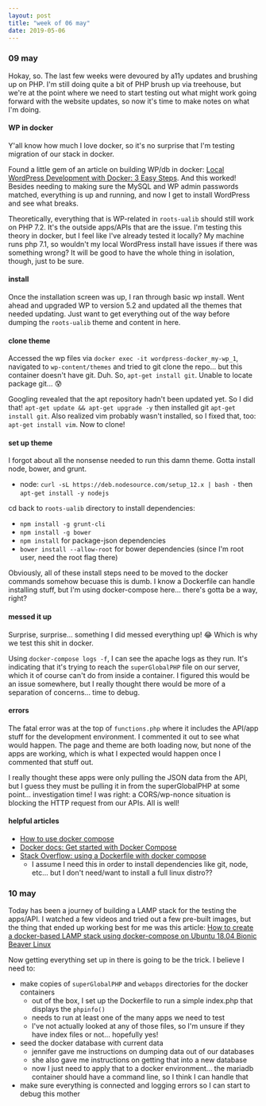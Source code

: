 ```yaml
---
layout: post
title: "week of 06 may"
date: 2019-05-06
---
```


### 09 may

Hokay, so. The last few weeks were devoured by a11y updates and brushing up on PHP. I'm still doing quite a bit of PHP brush up via treehouse, but we're at the point where we need to start testing out what might work going forward with the website updates, so now it's time to make notes on what I'm doing.

#### WP in docker

Y'all know how much I love docker, so it's no surprise that I'm testing migration of our stack in docker.

Found a little gem of an article on building WP/db in docker: [Local WordPress Development with Docker: 3 Easy Steps](https://medium.com/@tatemz/local-wordpress-development-with-docker-3-easy-steps-a7c375366b9). And this worked! Besides needing to making sure the MySQL and WP admin passwords matched, everything is up and running, and now I get to install WordPress and see what breaks. 

Theoretically, everything that is WP-related in `roots-ualib` should still work on PHP 7.2. It's the outside apps/APIs that are the issue. I'm testing this theory in docker, but I feel like I've already tested it locally? My machine runs php 7.1, so wouldn't my local WordPress install have issues if there was something wrong? It will be good to have the whole thing in isolation, though, just to be sure.

#### install

Once the installation screen was up, I ran through basic wp install. Went ahead and upgraded WP to version 5.2 and updated all the themes that needed updating. Just want to get everything out of the way before dumping the `roots-ualib` theme and content in here.

#### clone theme

Accessed the wp files via `docker exec -it wordpress-docker_my-wp_1`, navigated to `wp-content/themes` and tried to git clone the repo... but this container doesn't have git. Duh. So, `apt-get install git`. Unable to locate package git... :cold_sweat: 

Googling revealed that the apt repository hadn't been updated yet. So I did that! `apt-get update && apt-get upgrade -y` then installed git `apt-get install git`. Also realized vim probably wasn't installed, so I fixed that, too: `apt-get install vim`. Now to clone! 

#### set up theme

I forgot about all the nonsense needed to run this damn theme. Gotta install node, bower, and grunt.

- node: `curl -sL https://deb.nodesource.com/setup_12.x | bash -` then `apt-get install -y nodejs`

cd back to `roots-ualib` directory to install dependencies:

- `npm install -g grunt-cli`
- `npm install -g bower`
- `npm install` for package-json dependencies
- `bower install --allow-root` for bower dependencies (since I'm root user, need the root flag there)

Obviously, all of these install steps need to be moved to the docker commands somehow becuase this is dumb. I know a Dockerfile can handle installing stuff, but I'm using docker-compose here... there's gotta be a way, right?

#### messed it up

Surprise, surprise... something I did messed everything up! :joy: Which is why we test this shit in docker. 

Using `docker-compose logs -f`, I can see the apache logs as they run. It's indicating that it's trying to reach the `superGlobalPHP` file on our server, which it of course can't do from inside a container. I figured this would be an issue somewhere, but I really thought there would be more of a separation of concerns... time to debug.

#### errors

The fatal error was at the top of `functions.php` where it includes the API/app stuff for the development environment. I commented it out to see what would happen. The page and theme are both loading now, but none of the apps are working, which is what I expected would happen once I commented that stuff out.

I really thought these apps were only pulling the JSON data from the API, but I guess they must be pulling it in from the superGlobalPHP at some point... investigation time! I was right: a CORS/wp-nonce situation is blocking the HTTP request from our APIs. All is well!

#### helpful articles

- [How to use docker compose](https://www.linode.com/docs/applications/containers/how-to-use-docker-compose/)
- [Docker docs: Get started with Docker Compose](https://docs.docker.com/compose/gettingstarted/)
- [Stack Overflow: using a Dockerfile with docker compose](https://stackoverflow.com/questions/29480099/docker-compose-vs-dockerfile-which-is-better) 
  - I assume I need this in order to install dependencies like git, node, etc... but I don't need/want to install a full linux distro?? 

### 10 may

Today has been a journey of building a LAMP stack for the testing the apps/API. I watched a few videos and tried out a few pre-built images, but the thing that ended up working best for me was this article: [How to create a docker-based LAMP stack using docker-compose on Ubuntu 18.04 Bionic Beaver Linux](https://linuxconfig.org/how-to-create-a-docker-based-lamp-stack-using-docker-compose-on-ubuntu-18-04-bionic-beaver-linux)

Now getting everything set up in there is going to be the trick. I believe I need to:
- make copies of `superGlobalPHP` and `webapps` directories for the docker containers
  - out of the box, I set up the Dockerfile to run a simple index.php that displays the `phpinfo()`
  - needs to run at least one of the many apps we need to test
  - I've not actually looked at any of those files, so I'm unsure if they have index files or not... hopefully yes!
- seed the docker database with current data
  - jennifer gave me instructions on dumping data out of our databases
  - she also gave me instructions on getting that into a new database
  - now I just need to apply that to a docker environment... the mariadb container should have a command line, so I think I can handle that
- make sure everything is connected and logging errors so I can start to debug this mother 
